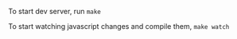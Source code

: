 To start dev server, run `make`

To start watching javascript changes and compile them, `make watch`
